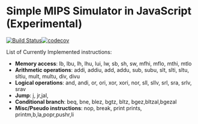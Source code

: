 Simple MIPS Simulator in JavaScript (Experimental)
==================================================
<!---
This is an experimental project after taking the computer architecture course during my undergraduate study. Basically it provides a basic playground for MIPS assembly. However, only a limited set of instructions are available due to limited time:
-->
[![Build Status](https://travis-ci.org/jfmherokiller/SimpleMIPS.js.svg?branch=master)](https://travis-ci.org/jfmherokiller/SimpleMIPS.js)[![codecov](https://codecov.io/gh/jfmherokiller/SimpleMIPS.js/branch/master/graph/badge.svg)](https://codecov.io/gh/jfmherokiller/SimpleMIPS.js)

List of Currently Implemented instructions:
- **Memory access**: lb, lbu, lh, lhu, lui, lw, sb, sh, sw, mfhi, mflo, mthi, mtlo
- **Arithmetic operations**: addi, addiu, add, addu, sub, subu, slt, slti, sltu, sltiu, mult, multu, div, divu
- **Logical operations**: and, andi, or, ori, xor, xori, nor, sll, sllv, srl, sra, srlv, srav
- **Jump**: j, jr,jal,
- **Conditional branch**: beq, bne, blez, bgtz, bltz, bgez,bltzal,bgezal
- **Misc/Pseudo instructions**: nop, break, print prints, printm,b,la,popr,pushr,li
<!---
It should be noted that the detailed 5-stage pipeline implementation does not reflect any real MIPS processor. It is my own implantation for my course project, where the branching logic was put in the instruction decoding stage. The memory model is also ideal so there is no additional delay in the writeback stage.

I have implemented both the functional simulator and the pipeline simulator, both of which can be found in SimpleMIPS.js. A mini-assembler is also included. While the basic "to upper case" program works well, it is not guaranteed to be bug-free (probably lots of bugs). [jQuery](http://jquery.com/) and [Normalize.css](http://necolas.github.io/normalize.css/) was used when implementing the interface.

**IMPORTANT: Unfortunately, since I no longer work in this area, I will no longer maintain this project (so please no pull request). I released it here for anyone interested. Feel free to check the code and modify it as you wish. Have fun :)**
-->